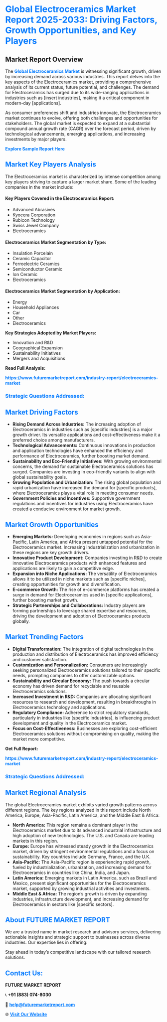 <h1 style="color: #007BFF;">Global Electroceramics Market Report 2025-2033: Driving Factors, Growth Opportunities, and Key Players</h1>

<section id="overview">
<h2>Market Report Overview</h2>
<p>The <a href="https://www.futuremarketreport.com/industry-report/electroceramics-market" style="color: #007BFF; text-decoration: none;"><strong>Global Electroceramics Market</strong></a> is witnessing significant growth, driven by increasing demand across various industries. This report delves into the key aspects of the Electroceramics market, providing a comprehensive analysis of its current status, future potential, and challenges. The demand for Electroceramics has surged due to its wide-ranging applications in industries such as [insert industries], making it a critical component in modern-day [applications].</p>
<p>As consumer preferences shift and industries innovate, the Electroceramics market continues to evolve, offering both challenges and opportunities for stakeholders. The global market is expected to expand at a substantial compound annual growth rate (CAGR) over the forecast period, driven by technological advancements, emerging applications, and increasing investments by major players.</p>
</section>

<section id="overview">
<p><a href="https://www.futuremarketreport.com/request-sample/reportId=107235" style="color: #007BFF; text-decoration: none;"><strong>Explore Sample Report Here</strong></a></p>
</section>

<section id="key-players">
<h2 style="color: #007BFF;">Market Key Players Analysis</h2>
<p>The Electroceramics market is characterized by intense competition among key players striving to capture a larger market share. Some of the leading companies in the market include:</p>
<h4>Key Players Covered in the Electroceramics Report:</h4>
<ul><li>Advanced Abrasives</li><li>Kyocera Corporation</li><li>Rubicon Technology</li><li>Swiss Jewel Company</li><li>Electroceramics</li></ul>
<h4>Electroceramics Market Segmentation by Type:</h4>
<ul><li>Insulation Porcelain</li><li>Ceramic Capacitor</li><li>Ferroelectric Ceramics</li><li>Semiconductor Ceramic</li><li>Ion Ceramic</li><li>Electroceramics</li></ul>

<h4>Electroceramics Market Segmentation by Application:</h4>
<ul><li>Energy</li><li>Household Appliances</li><li>Car</li><li>Other</li><li>Electroceramics</li></ul>
<p><strong>Key Strategies Adopted by Market Players:</strong></p>
<ul>
<li>Innovation and R&D</li>
<li>Geographical Expansion</li>
<li>Sustainability Initiatives</li>
<li>Mergers and Acquisitions</li>
</ul>
</section>

<section>
<p><strong>Read Full Analysis: </strong></p><a href="https://www.futuremarketreport.com/industry-report/electroceramics-market" style="color: #007BFF; text-decoration: none;"><strong>https://www.futuremarketreport.com/industry-report/electroceramics-market</strong></a>
<h3 style="color: #007BFF;">Strategic Questions Addressed:</h3>
</section>

<section id="driving-factors">
<h2 style="color: #007BFF;">Market Driving Factors</h2>
<ul>
<li><strong>Rising Demand Across Industries:</strong> The increasing adoption of Electroceramics in industries such as [specific industries] is a major growth driver. Its versatile applications and cost-effectiveness make it a preferred choice among manufacturers.</li>
<li><strong>Technological Advancements:</strong> Continuous innovations in production and application technologies have enhanced the efficiency and performance of Electroceramics, further boosting market demand.</li>
<li><strong>Sustainability and Eco-Friendly Initiatives:</strong> With growing environmental concerns, the demand for sustainable Electroceramics solutions has surged. Companies are investing in eco-friendly variants to align with global sustainability goals.</li>
<li><strong>Growing Population and Urbanization:</strong> The rising global population and rapid urbanization have increased the demand for [specific products], where Electroceramics plays a vital role in meeting consumer needs.</li>
<li><strong>Government Policies and Incentives:</strong> Supportive government regulations and incentives for industries using Electroceramics have created a conducive environment for market growth.</li>
</ul>
</section>

<section id="growth-opportunities">
<h2 style="color: #007BFF;">Market Growth Opportunities</h2>
<ul>
<li><strong>Emerging Markets:</strong> Developing economies in regions such as Asia-Pacific, Latin America, and Africa present untapped potential for the Electroceramics market. Increasing industrialization and urbanization in these regions are key growth drivers.</li>
<li><strong>Innovative Product Development:</strong> Companies investing in R&D to create innovative Electroceramics products with enhanced features and applications are likely to gain a competitive edge.</li>
<li><strong>Expansion into Niche Applications:</strong> The versatility of Electroceramics allows it to be utilized in niche markets such as [specific niches], creating opportunities for growth and diversification.</li>
<li><strong>E-commerce Growth:</strong> The rise of e-commerce platforms has created a surge in demand for Electroceramics used in [specific applications], further boosting market growth.</li>
<li><strong>Strategic Partnerships and Collaborations:</strong> Industry players are forming partnerships to leverage shared expertise and resources, driving the development and adoption of Electroceramics products globally.</li>
</ul>
</section>

<section id="trending-factors">
<h2 style="color: #007BFF;">Market Trending Factors</h2>
<ul>
<li><strong>Digital Transformation:</strong> The integration of digital technologies in the production and distribution of Electroceramics has improved efficiency and customer satisfaction.</li>
<li><strong>Customization and Personalization:</strong> Consumers are increasingly seeking personalized Electroceramics solutions tailored to their specific needs, prompting companies to offer customizable options.</li>
<li><strong>Sustainability and Circular Economy:</strong> The push towards a circular economy has driven demand for recyclable and reusable Electroceramics solutions.</li>
<li><strong>Increased Investment in R&D:</strong> Companies are allocating significant resources to research and development, resulting in breakthroughs in Electroceramics technology and applications.</li>
<li><strong>Regulatory Compliance:</strong> Adherence to strict regulatory standards, particularly in industries like [specific industries], is influencing product development and quality in the Electroceramics market.</li>
<li><strong>Focus on Cost-Effectiveness:</strong> Businesses are exploring cost-efficient Electroceramics solutions without compromising on quality, making the market more competitive.</li>
</ul>
</section>

<section>
<p><strong>Get Full Report: </strong></p><a href="https://www.futuremarketreport.com/industry-report/electroceramics-market" style="color: #007BFF; text-decoration: none;"><strong>https://www.futuremarketreport.com/industry-report/electroceramics-market</strong></a>
<h3 style="color: #007BFF;">Strategic Questions Addressed:</h3>
</section>


<section id="regional-analysis">
<h2 style="color: #007BFF;">Market Regional Analysis</h2>
<p>The global Electroceramics market exhibits varied growth patterns across different regions. The key regions analyzed in this report include North America, Europe, Asia-Pacific, Latin America, and the Middle East & Africa:</p>
<ul>
<li><strong>North America:</strong> This region remains a dominant player in the Electroceramics market due to its advanced industrial infrastructure and high adoption of new technologies. The U.S. and Canada are leading markets in this region.</li>
<li><strong>Europe:</strong> Europe has witnessed steady growth in the Electroceramics market, driven by stringent environmental regulations and a focus on sustainability. Key countries include Germany, France, and the U.K.</li>
<li><strong>Asia-Pacific:</strong> The Asia-Pacific region is experiencing rapid growth, fueled by industrialization, urbanization, and increasing demand for Electroceramics in countries like China, India, and Japan.</li>
<li><strong>Latin America:</strong> Emerging markets in Latin America, such as Brazil and Mexico, present significant opportunities for the Electroceramics market, supported by growing industrial activities and investments.</li>
<li><strong>Middle East & Africa:</strong> The region’s growth is driven by expanding industries, infrastructure development, and increasing demand for Electroceramics in sectors like [specific sectors].</li>
</ul>
</section>

<footer>
<h2 style="color: #007BFF;">About FUTURE MARKET REPORT</h2>
<p>We are a trusted name in market research and advisory services, delivering actionable insights and strategic support to businesses across diverse industries. Our expertise lies in offering:</p>

<p>Stay ahead in today’s competitive landscape with our tailored research solutions.</p>

<h2 style="color: #007BFF;">Contact Us:</h2>
<p><strong>FUTURE MARKET REPORT</strong></p>
<p>📞 <strong>+91 (883) 074-8030</strong></p>
<p>📧 <strong><a href="mailto:help@futuremarketreport.com" style="color: #007BFF;">help@futuremarketreport.com</a></strong></p>
<p>🌐 <strong><a href="https://www.futuremarketreport.com/" style="color: #007BFF;">Visit Our Website</a></strong></p>
</footer>